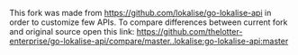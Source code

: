 This fork was made from https://github.com/lokalise/go-lokalise-api in order to customize few APIs.
To compare differences between current fork and original source open this link:
https://github.com/thelotter-enterprise/go-lokalise-api/compare/master..lokalise:go-lokalise-api:master
